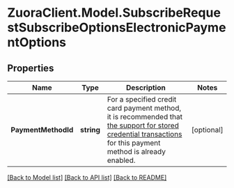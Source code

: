 # ZuoraClient.Model.SubscribeRequestSubscribeOptionsElectronicPaymentOptions

## Properties

Name | Type | Description | Notes
------------ | ------------- | ------------- | -------------
**PaymentMethodId** | **string** | For a specified credit card payment method, it is recommended that [the support for stored credential transactions](https://knowledgecenter.zuora.com/Billing/Billing_and_Payments/L_Payment_Methods/Stored_credential_transactions) for this payment method is already enabled. | [optional] 

[[Back to Model list]](../README.md#documentation-for-models) [[Back to API list]](../README.md#documentation-for-api-endpoints) [[Back to README]](../README.md)

